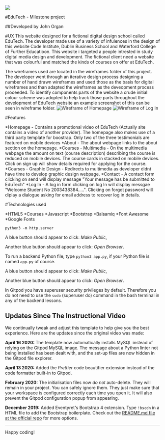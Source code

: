 <img src="https://codeinstitute.s3.amazonaws.com/fullstack/ci_logo_small.png" style="margin: 0;">

#EduTech - Milestone project

##Developed by John Organ

#UX
This website designed for a fictional digital design school called EduTech. The developer made use of a variety of infulences in the design
of this website Code Institute, Dublin Business School and Waterford College of Further Educatioon.
This website i targeted a people intrested in study digital media design and development. The fictional client need a website that was colourful and matched the kinds of courses on offer at EduTech.

The wireframes used are located in the wireframes folder of this project. The developer went through an iterative design process designing a number of hand drawn wireframes and used those as the basis for digital wireframes and than adapted the wireframes as the deveopment process proceeded.
To identify components parts of the website a crude initial colour scheme was adopted to help track those parts throughout the development of EduTech website an example screenshot of this can be seen in wireframe folder.
![Wireframe of Homepage](https://github.com/JOrgan-Source/MilestoneProject1JOrgan/wireframes/EduTechHomepage.png)
![Wireframe of Log In](https://github.com/JOrgan-Source/MilestoneProject1JOrgan/wireframes/EduTechHomepage.png)

#Features

*Homepage - Contains a promotional video of EduTech (Actually site contains a video of another provider). The homepage also makes use of a third party template for boostrap. Only two of the three testimonials are featured on mobile devices
*About - The about webpage links to the about section on the homepage.
*Courses - Multimedia - On the multimedia webpage the amount on text (course description) describing the course is reduced on mobile devices. The course cards in stacked on mobile devices. Click on sign up will show details required for applying for the course.
*Courses - Graphic Design - Redirects to multimedia as developer didnt have time to develop graphic design webpage.
*Contact - A contact form clicking on send will display message "Your message has be submitted to EduTech"
*Log In - A log in form clicking on log In will display messgae "Welcome Student No 2003438384.....". Clicking on forgot password will diplay a dialogue asking for email address to recover log in details.

#Technologies used

*HTML5
*Courses
*Javascript
*Bootstrap
*Balsamiq
*Font Awesome
*Google Fonts







`python3 -m http.server`

A blue button should appear to click: *Make Public*,

Another blue button should appear to click: *Open Browser*.

To run a backend Python file, type `python3 app.py`, if your Python file is named `app.py` of course.

A blue button should appear to click: *Make Public*,

Another blue button should appear to click: *Open Browser*.

In Gitpod you have superuser security privileges by default. Therefore you do not need to use the `sudo` (superuser do) command in the bash terminal in any of the backend lessons.

## Updates Since The Instructional Video

We continually tweak and adjust this template to help give you the best experience. Here are the updates since the original video was made:

**April 16 2020:** The template now automatically installs MySQL instead of relying on the Gitpod MySQL image. The message about a Python linter not being installed has been dealt with, and the set-up files are now hidden in the Gitpod file explorer.

**April 13 2020:** Added the _Prettier_ code beautifier extension instead of the code formatter built-in to Gitpod.

**February 2020:** The initialisation files now _do not_ auto-delete. They will remain in your project. You can safely ignore them. They just make sure that your workspace is configured correctly each time you open it. It will also prevent the Gitpod configuration popup from appearing.

**December 2019:** Added Eventyret's Bootstrap 4 extension. Type `!bscdn` in a HTML file to add the Bootstrap boilerplate. Check out the <a href="https://github.com/Eventyret/vscode-bcdn" target="_blank">README.md file at the official repo</a> for more options.

--------

Happy coding!
